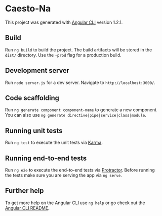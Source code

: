 # Caesto-Na

This project was generated with [Angular CLI](https://github.com/angular/angular-cli) version 1.2.1.

## Build

Run `ng build` to build the project. The build artifacts will be stored in the `dist/` directory. Use the `-prod` flag for a production build.

## Development server

Run `node server.js` for a dev server. Navigate to `http://localhost:3000/`.

## Code scaffolding

Run `ng generate component component-name` to generate a new component. You can also use `ng generate directive|pipe|service|class|module`.

## Running unit tests

Run `ng test` to execute the unit tests via [Karma](https://karma-runner.github.io).

## Running end-to-end tests

Run `ng e2e` to execute the end-to-end tests via [Protractor](http://www.protractortest.org/).
Before running the tests make sure you are serving the app via `ng serve`.

## Further help

To get more help on the Angular CLI use `ng help` or go check out the [Angular CLI README](https://github.com/angular/angular-cli/blob/master/README.md).
